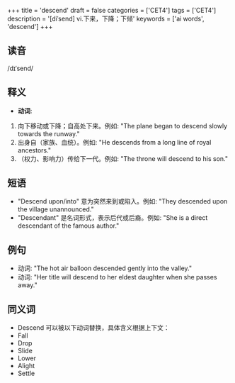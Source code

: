 +++
title = 'descend'
draft = false
categories = ['CET4']
tags = ['CET4']
description = '[diˈsend] vi.下来，下降；下倾'
keywords = ['ai words', 'descend']
+++

## 读音
/dɪˈsend/

## 释义
- **动词**:
1. 向下移动或下降；自高处下来。例如: "The plane began to descend slowly towards the runway."
2. 出身自（家族、血统）。例如: "He descends from a long line of royal ancestors."
3. （权力、影响力）传给下一代。例如: "The throne will descend to his son."

## 短语
- "Descend upon/into" 意为突然来到或陷入。例如: "They descended upon the village unannounced."
- "Descendant" 是名词形式，表示后代或后裔。例如: "She is a direct descendant of the famous author."

## 例句
- 动词: "The hot air balloon descended gently into the valley."
- 动词: "Her title will descend to her eldest daughter when she passes away."

## 同义词
- Descend 可以被以下动词替换，具体含义根据上下文：
- Fall
- Drop
- Slide
- Lower
- Alight
- Settle
